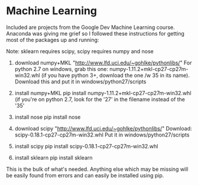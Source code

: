 # Machine Learning
Included are projects from the Google Dev Machine Learning course. Anaconda was giving me grief so I followed these instructions for getting most of the packages up and running:

Note: sklearn requires scipy, scipy requires numpy and nose

1. download numpy+MKL
"http://www.lfd.uci.edu/~gohlke/pythonlibs/" 
For python 2.7 on windows, grab this one: numpy-1.11.2+mkl-cp27-cp27m-win32.whl (if you have python 3+, download the one /w 35 in its name). Download this and put it in windows/python27/scripts

2. install numpy+MKL
pip install numpy-1.11.2+mkl-cp27-cp27m-win32.whl
(if you're on python 2.7, look for the '27' in the filename instead of the '35'

3. install nose
pip install nose

4. download scipy
"http://www.lfd.uci.edu/~gohlke/pythonlibs/" 
Download: scipy-0.18.1-cp27-cp27m-win32.whl
Put it in windows/python27/scripts

5. install scipy
pip install scipy-0.18.1-cp27-cp27m-win32.whl

6. install sklearn
pip install sklearn

This is the bulk of what's needed. Anything else which may be missing will be easily found from errors and can easily be installed using pip.
